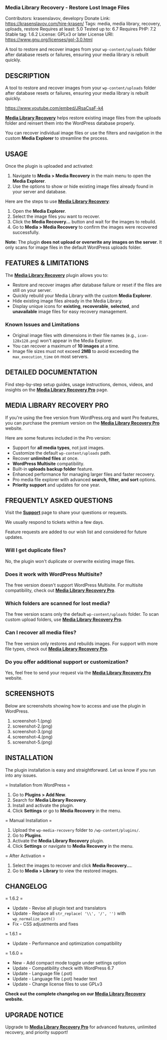 ### Media Library Recovery - Restore Lost Image Files

Contributors: krasenslavov, developry
Donate Link: https://krasenslavov.com/hire-krasen/
Tags: media, media library, recovery, uploads, restore
Requires at least: 5.0
Tested up to: 6.7
Requires PHP: 7.2
Stable tag: 1.6.2
License: GPLv3 or later
License URI: https://www.gnu.org/licenses/gpl-3.0.html

A tool to restore and recover images from your `wp-content/uploads` folder after database resets or failures, ensuring your media library is rebuilt quickly.

## DESCRIPTION

A tool to restore and recover images from your `wp-content/uploads` folder after database resets or failures, ensuring your media library is rebuilt quickly.

https://www.youtube.com/embed/JRsaCsaF-k4

[**Media Library Recovery**](https://bit.ly/3IHRaTb) helps restore existing image files from the uploads folder and reinsert them into the WordPress database properly.  

You can recover individual image files or use the filters and navigation in the custom **Media Explorer** to streamline the process.  

## USAGE

Once the plugin is uploaded and activated:  

1. Navigate to **Media > Media Recovery** in the main menu to open the **Media Explorer**.  
2. Use the options to show or hide existing image files already found in your server and database.  

Here are the steps to use [**Media Library Recovery**](https://bit.ly/3IHRaTb):  

1. Open the **Media Explorer**.  
2. Select the image files you want to recover.  
3. Click the **Media Recovery...** button and wait for the images to rebuild.  
4. Go to **Media > Media Recovery** to confirm the images were recovered successfully.  

**Note:** The plugin **does not upload or overwrite any images on the server**. It only scans for image files in the default WordPress uploads folder.

## FEATURES & LIMITATIONS

The [**Media Library Recovery**](https://bit.ly/3IHRaTb) plugin allows you to:

- Restore and recover images after database failure or reset if the files are still on your server.  
- Quickly rebuild your Media Library with the custom **Media Explorer**.  
- Hide existing image files already in the Media Library.  
- Display unique icons for **existing**, **recoverable**, **selected**, and **unavailable** image files for easy recovery management.  

### Known Issues and Limitations  

- Original image files with dimensions in their file names (e.g., `icon-128x128.png`) won't appear in the Media Explorer.  
- You can recover a maximum of **10 images** at a time.  
- Image file sizes must not exceed **2MB** to avoid exceeding the `max_execution_time` on most servers.

## DETAILED DOCUMENTATION

Find step-by-step setup guides, usage instructions, demos, videos, and insights on the [**Media Library Recovery Pro**](https://mediarecoveryplugin.com/help) page.  

## MEDIA LIBRARY RECOVERY PRO

If you're using the free version from WordPress.org and want Pro features, you can purchase the premium version on the [**Media Library Recovery Pro**](https://bit.ly/3IHRaTb) website.  

Here are some features included in the Pro version:

- Support for **all media types**, not just images.  
- Customize the default `wp-content/uploads` path.  
- Recover **unlimited files** at once.  
- **WordPress Multisite** compatibility.  
- Built-in **uploads backup folder** feature.  
- Enhanced performance for managing larger files and faster recovery.  
- Pro media file explorer with advanced **search, filter, and sort** options.  
- **Priority support** and updates for one year.

## FREQUENTLY ASKED QUESTIONS

Visit the [**Support**](https://wordpress.org/support/plugin/wp-media-recovery/) page to share your questions or requests.  

We usually respond to tickets within a few days.  

Feature requests are added to our wish list and considered for future updates.

### Will I get duplicate files?  

No, the plugin won't duplicate or overwrite existing image files.

### Does it work with WordPress Multisite?  

The free version doesn't support WordPress Multisite. For multisite compatibility, check out [**Media Library Recovery Pro**](https://bit.ly/3IHRaTb).

### Which folders are scanned for lost media?  

The free version scans only the default `wp-content/uploads` folder. To scan custom upload folders, use [**Media Library Recovery Pro**](https://bit.ly/3IHRaTb).

### Can I recover all media files?  

The free version only restores and rebuilds images. For support with more file types, check out [**Media Library Recovery Pro**](https://bit.ly/3IHRaTb).

### Do you offer additional support or customization?  

Yes, feel free to send your request via the [**Media Library Recovery Pro**](https://bit.ly/3IHRaTb) website.

## SCREENSHOTS

Below are screenshots showing how to access and use the plugin in WordPress.

1. screenshot-1.(png)
2. screenshot-2.(png)
3. screenshot-3.(png)
4. screenshot-4.(png)
5. screenshot-5.(png)

## INSTALLATION

The plugin installation is easy and straightforward. Let us know if you run into any issues.

= Installation from WordPress =

1. Go to **Plugins > Add New**.  
2. Search for **Media Library Recovery**.  
3. Install and activate the plugin.  
4. Click **Settings** or go to **Media Recovery** in the menu.

= Manual Installation =

1. Upload the `wp-media-recovery` folder to `/wp-content/plugins/`.  
2. Go to **Plugins**.  
3. Activate the **Media Library Recovery** plugin.  
4. Click **Settings** or navigate to **Media Recovery** in the menu.

= After Activation =

1. Select the images to recover and click **Media Recovery...**.  
2. Go to **Media > Library** to view the restored images.

## CHANGELOG

= 1.6.2 =

- Update - Revise all plugin text and translators
- Update - Replace all `str_replace( '\\', '/', '')` with `wp_normalize_path()`
- Fix - CSS adjustments and fixes

= 1.6.1 =

- Update - Performance and optimization compatibility

= 1.6.0 =

- New - Add compact mode toggle under settings option
- Update - Compatibility check with WordPress 6.7
- Update - Language file (.pot)
- Update - Language file (.pot) header text
- Update - Change license files to use GPLv3

**Check out the complete changelog on our [**Media Library Recovery**](https://bit.ly/3IHRaTb) website.**

## UPGRADE NOTICE

Upgrade to [**Media Library Recovery Pro**](https://bit.ly/3IHRaTb) for advanced features, unlimited recovery, and priority support!
